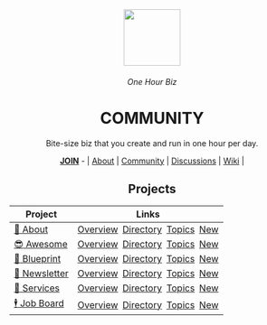 <div align="center">
  <img height="100" src="https://user-images.githubusercontent.com/102568331/203838258-50ac6eb0-2b5b-41cb-9094-93dad87ab6e2.png"/>
  <h6>One Hour Biz</h6>
  <h1><b>COMMUNITY</b></h1>
  <p>Bite-size biz that you create and run in one hour per day.</p>
  <a href="https://github.com/OneHourBiz/.github/blob/main/JOIN.md"><b>JOIN</b></a> - | <a href="https://github.com/OneHourBiz/.github">About</a> | <a href="https://github.com/OneHourBiz/community">Community</a> | <a href="https://github.com/orgs/OneHourBiz/discussions">Discussions</a> | <a href="https://github.com/OneHourBiz/community/wiki">Wiki</a>  | 
</div>

<div align="center">

## Projects 
  
| Project | Links |
|-|-|
| [:tada: About](https://github.com/OneHourBiz/.github) | [Overview](https://github.com/OneHourBiz/.github/issues/1)&ensp;[Directory](https://github.com/OneHourBiz/inbox/issues/2)&ensp;[Topics](https://github.com/OneHourBiz/inbox/issues/3)&ensp;[New]() |
| [:sunglasses: Awesome](https://github.com/OneHourBiz/awesome) | [Overview](https://github.com/OneHourBiz/awesome/issues/1)&ensp;[Directory](https://github.com/OneHourBiz/awesome/issues/2)&ensp;[Topics](https://github.com/OneHourBiz/awesome/issues/3)&ensp;[New]() |
| [:triangular_ruler: Blueprint](https://github.com/OneHourBiz/blueprint) |[Overview](https://github.com/OneHourBiz/blueprint/issues/1)&ensp;[Directory](https://github.com/OneHourBiz/blueprint/issues/2)&ensp;[Topics](https://github.com/OneHourBiz/blueprint/issues/3)&ensp;[New]() |
| [:incoming_envelope: Newsletter](https://github.com/OneHourBiz/newsletter) | [Overview](https://github.com/OneHourBiz/newsletter/issues/1)&ensp;[Directory](https://github.com/OneHourBiz/newsletter/issues/2)&ensp;[Topics](https://github.com/OneHourBiz/newsletter/issues/3)&ensp;[New]() |
| [:handshake: Services](https://github.com/OneHourBiz/services) | [Overview](https://github.com/OneHourBiz/services/issues/1)&ensp;[Directory](https://github.com/OneHourBiz/services/issues/2)&ensp;[Topics](https://github.com/OneHourBiz/services/issues/3)&ensp;[New]() |
| [:business_suit_levitating: Job Board](https://github.com/OneHourBiz/jobs) | [Overview](https://github.com/OneHourBiz/jobs/issues/1)&ensp;[Directory](https://github.com/OneHourBiz/jobs/issues/2)&ensp;[Topics](https://github.com/OneHourBiz/jobs/issues/3)&ensp;[New]() |

</div>
